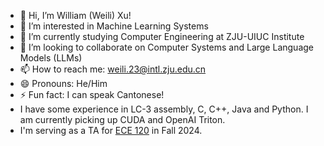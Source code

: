 - 👋 Hi, I’m William (Weili) Xu!
- 👀 I’m interested in Machine Learning Systems
- 🌱 I’m currently studying Computer Engineering at ZJU-UIUC Institute
- 💞️ I’m looking to collaborate on Computer Systems and Large Language Models (LLMs)
- 📫 How to reach me: weili.23@intl.zju.edu.cn
- 😄 Pronouns: He/Him
- ⚡ Fun fact: I can speak Cantonese!
- I have some experience in LC-3 assembly, C, C++, Java and Python. I am currently picking up CUDA and OpenAI Triton.
- I'm serving as a TA for [ECE 120](https://canvas.illinois.edu/courses/51867/external_tools/13654) in Fall 2024.

<!---
Weili-0234/Weili-0234 is a ✨ special ✨ repository because its `README.md` (this file) appears on your GitHub profile.
You can click the Preview link to take a look at your changes.
--->
